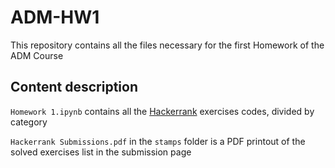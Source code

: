 # ADM-HW1

This repository contains all the files necessary for the first Homework of the ADM Course

  

## Content description

``
Homework 1.ipynb
`` contains all the [Hackerrank](https://www.hackerrank.com/) exercises codes, divided by category


``Hackerrank Submissions.pdf`` in the ``stamps`` folder is a PDF printout of the solved exercises list in the submission page